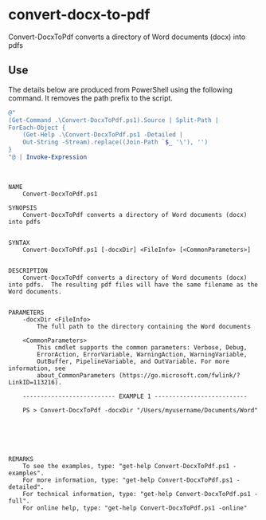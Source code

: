 # convert-docx-to-pdf

Convert-DocxToPdf converts a directory of Word documents (docx) into pdfs

## Use

The details below are produced from PowerShell using the following command. It removes the path prefix to the script.

```powershell
@"
(Get-Command .\Convert-DocxToPdf.ps1).Source | Split-Path |
ForEach-Object {
    (Get-Help .\Convert-DocxToPdf.ps1 -Detailed |
    Out-String -Stream).replace((Join-Path `$_ '\'), '')
}
"@ | Invoke-Expression
```

<br/>

```
NAME
    Convert-DocxToPdf.ps1

SYNOPSIS
    Convert-DocxToPdf converts a directory of Word documents (docx) into pdfs


SYNTAX
    Convert-DocxToPdf.ps1 [-docxDir] <FileInfo> [<CommonParameters>]


DESCRIPTION
    Convert-DocxToPdf converts a directory of Word documents (docx) into pdfs.  The resulting pdf files will have the same filename as the Word documents.


PARAMETERS
    -docxDir <FileInfo>
        The full path to the directory containing the Word documents

    <CommonParameters>
        This cmdlet supports the common parameters: Verbose, Debug,
        ErrorAction, ErrorVariable, WarningAction, WarningVariable,
        OutBuffer, PipelineVariable, and OutVariable. For more information, see
        about_CommonParameters (https://go.microsoft.com/fwlink/?LinkID=113216).

    -------------------------- EXAMPLE 1 --------------------------

    PS > Convert-DocxToPdf -docxDir "/Users/myusername/Documents/Word"






REMARKS
    To see the examples, type: "get-help Convert-DocxToPdf.ps1 -examples".
    For more information, type: "get-help Convert-DocxToPdf.ps1 -detailed".
    For technical information, type: "get-help Convert-DocxToPdf.ps1 -full".
    For online help, type: "get-help Convert-DocxToPdf.ps1 -online"
```
